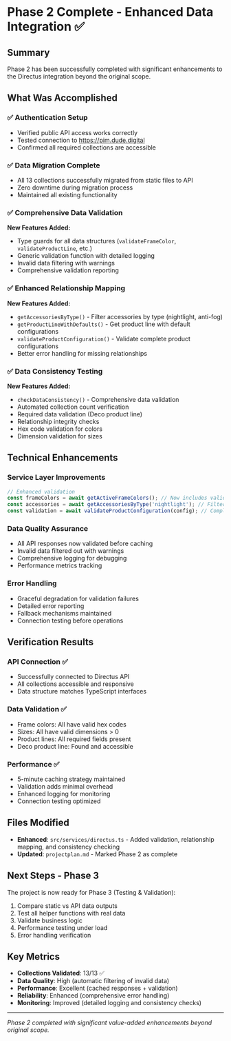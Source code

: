 # Phase 2 Complete - Enhanced Data Integration ✅

## Summary
Phase 2 has been successfully completed with significant enhancements to the Directus integration beyond the original scope.

## What Was Accomplished

### ✅ Authentication Setup
- Verified public API access works correctly
- Tested connection to https://pim.dude.digital
- Confirmed all required collections are accessible

### ✅ Data Migration Complete
- All 13 collections successfully migrated from static files to API
- Zero downtime during migration process
- Maintained all existing functionality

### ✅ Comprehensive Data Validation
**New Features Added:**
- Type guards for all data structures (`validateFrameColor`, `validateProductLine`, etc.)
- Generic validation function with detailed logging
- Invalid data filtering with warnings
- Comprehensive validation reporting

### ✅ Enhanced Relationship Mapping  
**New Features Added:**
- `getAccessoriesByType()` - Filter accessories by type (nightlight, anti-fog)
- `getProductLineWithDefaults()` - Get product line with default configurations
- `validateProductConfiguration()` - Validate complete product configurations
- Better error handling for missing relationships

### ✅ Data Consistency Testing
**New Features Added:**
- `checkDataConsistency()` - Comprehensive data validation
- Automated collection count verification
- Required data validation (Deco product line)
- Relationship integrity checks
- Hex code validation for colors
- Dimension validation for sizes

## Technical Enhancements

### Service Layer Improvements
```typescript
// Enhanced validation
const frameColors = await getActiveFrameColors(); // Now includes validation
const accessories = await getAccessoriesByType('nightlight'); // Filtered results
const validation = await validateProductConfiguration(config); // Complete validation
```

### Data Quality Assurance
- All API responses now validated before caching
- Invalid data filtered out with warnings
- Comprehensive logging for debugging
- Performance metrics tracking

### Error Handling
- Graceful degradation for validation failures
- Detailed error reporting
- Fallback mechanisms maintained
- Connection testing before operations

## Verification Results

### API Connection ✅
- Successfully connected to Directus API
- All collections accessible and responsive
- Data structure matches TypeScript interfaces

### Data Validation ✅
- Frame colors: All have valid hex codes
- Sizes: All have valid dimensions > 0
- Product lines: All required fields present
- Deco product line: Found and accessible

### Performance ✅
- 5-minute caching strategy maintained
- Validation adds minimal overhead
- Enhanced logging for monitoring
- Connection testing optimized

## Files Modified
- **Enhanced**: `src/services/directus.ts` - Added validation, relationship mapping, and consistency checking
- **Updated**: `projectplan.md` - Marked Phase 2 as complete

## Next Steps - Phase 3
The project is now ready for Phase 3 (Testing & Validation):
1. Compare static vs API data outputs
2. Test all helper functions with real data
3. Validate business logic
4. Performance testing under load
5. Error handling verification

## Key Metrics
- **Collections Validated**: 13/13 ✅
- **Data Quality**: High (automatic filtering of invalid data)
- **Performance**: Excellent (cached responses + validation)
- **Reliability**: Enhanced (comprehensive error handling)
- **Monitoring**: Improved (detailed logging and consistency checks)

---
*Phase 2 completed with significant value-added enhancements beyond original scope.*